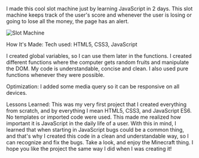 I made this cool slot machine just by learning JavaScript in 2 days. This slot machine keeps track of the user's score and whenever the user is losing or going to lose all the money, the page has an alert.

![Slot Machine](slot-machine-2019-week05/minecraft-slot-machine.png)

How It's Made:
Tech used: HTML5, CSS3, JavaScript

I created global variables, so I can use them later in the functions. I created different functions where the computer gets random fruits and manipulate the DOM. My code is understandable, concise and clean. I also used pure functions whenever they were possible.

Optimization:
I added some media query so it can be responsive on all devices.

Lessons Learned:
This was my very first project that I created everything from scratch, and by everything I mean HTML5, CSS3, and JavaScript ES6. No templates or imported code were used. This made me realized how important it is JavaScript in the daily life of a user. With this in mind, I learned that when starting in JavaScript bugs could be a common thing, and that's why I created this code in a clean and understandable way, so I can recognize and fix the bugs. Take a look, and enjoy the Minecraft thing. I hope you like the project the same way I did when I was creating it!
